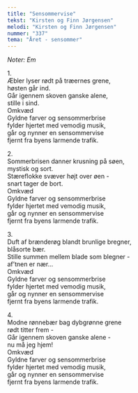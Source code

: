 ```yaml
---
title: "Sensommervise"
tekst: "Kirsten og Finn Jørgensen"
melodi: "Kirsten og Finn Jørgensen"
nummer: "337"
tema: "Året - sensommer"
---
```

*Noter: Em* <br>

1\.\
Æbler lyser rødt på træernes grene,<br>
høsten går ind.<br>
Går igennem skoven ganske alene,<br>
stille i sind.<br>
Omkvæd<br>
Gyldne farver og sensommerbrise<br>
fylder hjertet med vemodig musik,<br>
går og nynner en sensommervise<br>
fjernt fra byens larmende trafik.<br>

2\.\
Sommerbrisen danner krusning på søen,<br>
mystisk og sort.<br>
Stæreflokke svæver højt over øen -<br>
snart tager de bort.<br>
Omkvæd<br>
Gyldne farver og sensommerbrise<br>
fylder hjertet med vemodig musik,<br>
går og nynner en sensommervise<br>
fjernt fra byens larmende trafik.<br>

3\.\
Duft af brænderøg blandt brunlige bregner,<br>
blåsorte bær.<br>
Stille summen mellem blade som blegner -<br>
af’tnen er nær...<br>
Omkvæd<br>
Gyldne farver og sensommerbrise<br>
fylder hjertet med vemodig musik,<br>
går og nynner en sensommervise<br>
fjernt fra byens larmende trafik.<br>

4\.\
Modne rønnebær bag dybgrønne grene<br>
rødt titter frem -<br>
Går igennem skoven ganske alene -<br>
nu må jeg hjem!<br>
Omkvæd<br>
Gyldne farver og sensommerbrise<br>
fylder hjertet med vemodig musik,<br>
går og nynner en sensommervise<br>
fjernt fra byens larmende trafik.<br>
